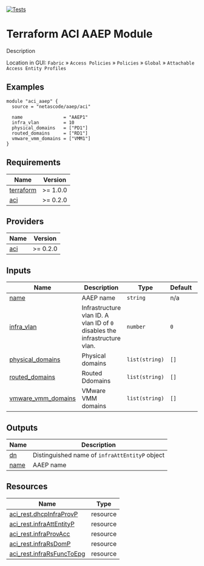 <!-- BEGIN_TF_DOCS -->
[![Tests](https://github.com/netascode/terraform-aci-aaep/actions/workflows/test.yml/badge.svg)](https://github.com/netascode/terraform-aci-aaep/actions/workflows/test.yml)

# Terraform ACI AAEP Module

Description

Location in GUI:
`Fabric` » `Access Policies` » `Policies` » `Global` » `Attachable Access Entity Profiles`

## Examples

```hcl
module "aci_aaep" {
  source = "netascode/aaep/aci"

  name               = "AAEP1"
  infra_vlan         = 10
  physical_domains   = ["PD1"]
  routed_domains     = ["RD1"]
  vmware_vmm_domains = ["VMM1"]
}

```

## Requirements

| Name | Version |
|------|---------|
| <a name="requirement_terraform"></a> [terraform](#requirement\_terraform) | >= 1.0.0 |
| <a name="requirement_aci"></a> [aci](#requirement\_aci) | >= 0.2.0 |

## Providers

| Name | Version |
|------|---------|
| <a name="provider_aci"></a> [aci](#provider\_aci) | >= 0.2.0 |

## Inputs

| Name | Description | Type | Default | Required |
|------|-------------|------|---------|:--------:|
| <a name="input_name"></a> [name](#input\_name) | AAEP name | `string` | n/a | yes |
| <a name="input_infra_vlan"></a> [infra\_vlan](#input\_infra\_vlan) | Infrastructure vlan ID. A vlan ID of `0` disables the infrastructure vlan. | `number` | `0` | no |
| <a name="input_physical_domains"></a> [physical\_domains](#input\_physical\_domains) | Physical domains | `list(string)` | `[]` | no |
| <a name="input_routed_domains"></a> [routed\_domains](#input\_routed\_domains) | Routed Ddomains | `list(string)` | `[]` | no |
| <a name="input_vmware_vmm_domains"></a> [vmware\_vmm\_domains](#input\_vmware\_vmm\_domains) | VMware VMM domains | `list(string)` | `[]` | no |

## Outputs

| Name | Description |
|------|-------------|
| <a name="output_dn"></a> [dn](#output\_dn) | Distinguished name of `infraAttEntityP` object |
| <a name="output_name"></a> [name](#output\_name) | AAEP name |

## Resources

| Name | Type |
|------|------|
| [aci_rest.dhcpInfraProvP](https://registry.terraform.io/providers/netascode/aci/latest/docs/resources/rest) | resource |
| [aci_rest.infraAttEntityP](https://registry.terraform.io/providers/netascode/aci/latest/docs/resources/rest) | resource |
| [aci_rest.infraProvAcc](https://registry.terraform.io/providers/netascode/aci/latest/docs/resources/rest) | resource |
| [aci_rest.infraRsDomP](https://registry.terraform.io/providers/netascode/aci/latest/docs/resources/rest) | resource |
| [aci_rest.infraRsFuncToEpg](https://registry.terraform.io/providers/netascode/aci/latest/docs/resources/rest) | resource |
<!-- END_TF_DOCS -->